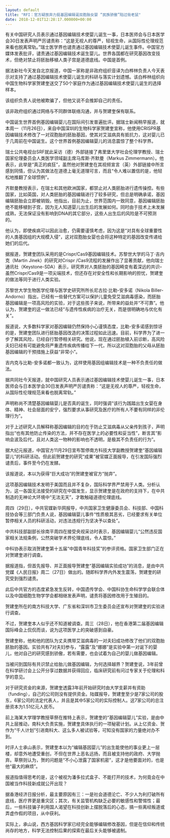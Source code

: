 ```yaml
---
layout: default
title: "RFI：官方疑放弃力挺基因编辑诞双胞胎女婴 “民族骄傲”陷过街老鼠"
date: 2018-12-01T12:28:17.000000+00:00
---
```


有关中国研究人员表示通过基因编辑技术使婴儿诞生一事，日本医师会与日本医学会30日发表声明严厉谴责称：“这是无视人的尊严，轻视生命，从国际性伦理规范来看也脱离常轨。”瑞士医学界也谴责通过基因编辑技术使婴儿诞生事件。中国官方媒体发表批评，谴责通过基因编辑技术诞生婴儿。世界各国都在研究基因改变技术，但绝对禁止将胚胎移植人类子宫是道德底线。中国是首例。

据法新社今天发自北京报道，中国一家称是非政府组织音译为白桦林负责人今天表示对支持了通过基因编辑技术使婴儿诞生的科研与落实计划遗憾。该白桦林组织向中国生物科学家贺建奎送交了50个家庭作为通过基因编辑技术使婴儿诞生的选择样本。

该组织负责人说他被欺骗了，但他又说不会推卸自己的责任。

该非政府组织通过网络与不同群体联络沟通，并与贺建奎保有联系。

中国诞生世界首例基因编辑婴儿在国际间引发普遍批评。据瑞士新闻稍早报道，就本周一（11月26日），来自中国深圳的生物科学家贺建奎宣称，他使用CRISPR基因编辑技术修改了一对双胞胎的胚胎基因，使其对艾滋病具有抵抗力，这对婴儿已于几周前在中国诞生。这个世界首例基因编辑婴儿的消息震惊了整个科学界。

瑞士公共电视台SRF就此采访（德）外部链接了弗里堡大学社会伦理学教授、瑞士国家伦理委员会人类医学领域副主席马库斯·齐默曼（Markus Zimmermann）。他表示，此举是“真正的疯狂”，虽然他对贺建奎在其视频宣言（英）外部链接中所言感到同情，但认为其做法在道德上毫无道理可言，而且“令人难以置信的是，他轻松地推翻了全球惯例”。

齐默曼教授表示，在瑞士和其他欧洲国家，都禁止对人类胚胎进行遗传操控。有些国家，比如英国，对人类胚胎的基因编辑进行了较多研究，但总是明确承诺，基因编辑胚胎会立即被销毁。他指出，目前为止，世界范围内一致同意，基因编辑胚胎绝不能移植到子宫，因为无人知道婴儿出生后的发展如何。同时由于技术上未发展成熟，无法保证没有影响到DNA的其它部分，这些人出生后的风险是不可预测的。

他认为，即使疾病可以因此治愈，仍需要谨慎考虑，因为这是“对具有全球重要性的人类基因组的大规模入侵”，这对双胞胎女婴也会将这种特定的基因改变传递给她们的后代。

据报道，贺建奎团队采用的是Crispr/Cas9基因编辑技术。苏黎世大学的马丁·吉内克（Martin Jinek）的研究对Crispr /Cas9流程的发展作出了显著贡献，他向瑞士通讯社（Keystone-SDA）表示，研究界对人类胚胎的基因畸变有着深远的共识–虽然Crispr/Cas9是一项尖端技术，但还存在对安全性和长期影响的担忧，贺建奎的做法等同于进行人类实验。

苏黎世大学生物医学伦理与医学史研究所所长尼古拉·比勒-安多诺（Nikola Biller-Andorno）指出，已经有一些替代方案可以保护儿童免受艾滋病毒感染，而胚胎基因编辑是一项高风险的实验，对于这些孩子来说，所带来的益处并“不可靠”。他认为，贺建奎的这一做法已经“与遗传性疾病的治疗无关，而是很明确地与优化有关”。

报道说，大多数科学家对基因编辑仍然保持小心谨慎态度，比勒-安多诺感到惊讶的是，贺建奎团队进行胚胎基因改造的决策过程如此迅速。目前，科学界为了进一步了解其风险，已经自行暂停相关研究。他说，现在通过胚胎植入前诊断，高风险夫妇已经有可能避免将严重遗传疾病传播给下一代，所以这对双胞胎的父母从胚胎基因编辑的干预措施上获益“非常小”。

吉内克与比勒-安多诺都一致认为，这样使用基因组编辑技术是一种不负责任的做法。

据共同社今天报道，就中国研究人员表示通过基因编辑技术使婴儿诞生一事，日本医师会与日本医学会30日发表声明严厉谴责称：“这是无视人的尊严，轻视生命，从国际性伦理规范来看也脱离常轨。”

声明称尚不清楚基因编辑婴儿是否真的诞生，同时强调“该行为践踏出生女婴在身体、精神、社会层面的安宁，强烈要求从事研究及医疗的所有人不要有同样的非伦理行为”。

对于上述研究人员解释称基因编辑的目的在于防止艾滋病毒从父亲传到孩子，声明指出“也有其他防止传染的方法，并不存在医学上的必要性和妥当性”，断言其“影响会波及后代，且对人类这一物种的影响也不透明，是极其不负责任的行为”。

据大纪元报道，中国官方11月29日宣布暂停南方科技大学副教授贺建奎“基因编辑婴儿”的科研活动。但此前贺建奎的研究“成果”被官媒正面报导，在引发国际强烈谴责后，事件至今仍在发酵。

该报道说，本以为获得“巨大成功”的贺建奎被官方“抛弃”。

这项基因编辑技术发明于美国而且并不复杂，国际科学界严禁用于人类。分析认为，这一各国无法接受的研究在中国发生，显示贺建奎是在政府的支持下，在中共制造的无神论大环境中“无法无天”，才敢触碰道德伦理底线。

周四（29日），中共官媒新华网报导，中共国家卫生健康委员会、科技部、中国科技协会等三部门负责人说，基因编辑婴儿事件“性质极其恶劣，已经要求有关单位暂停相关人员的科研活动，对违法违规行为坚决予以查处”。

中共科技部副部长徐南平周四在接受央视采访时表示，基因编辑婴儿“公然违反国家相关法规条例，公然突破学术界伦理底线，令人震惊。”

中科协表示取消贺建奎第十五届“中国青年科技奖”的参评资格。国家卫生部门正在对贺建奎进行调查。

据报道指，但首先报导、并正面报导贺建奎“基因编辑实验成功”的消息，是由中共党媒《人民日报》周二（27日）做出的。随即科学界内外发生震荡，贺建奎的研究受到强烈谴责。

此后中共官方的态度紧急发生反转，中国遗传学会、中国科协生命科学学会联合体以及中国细胞生物学学会都相继发表声明，谴责将基因修改用于生殖目的。

贺建奎所在的南方科技大学、广东省和深圳市卫生委员会还宣布对贺建奎的实验进行调查。

不过，贺建奎本人似乎还不知道被调查。周三（28日），他在香港第二届基因编辑国际峰会上侃侃而谈，说为这项医学上的突破感到自豪。

贺建奎称，他和他的团队为丈夫携带艾滋病毒的一对夫妇成功修改了他们的双胞胎胚胎的基因。实验共有7对夫妇参与，“露露”及“娜娜”是实验中第一对诞下的婴儿，他对自己的研究感到骄傲，若有需要，也会试着为自己的婴儿做基因编辑。

当被问到国际有共识禁止给胎儿做基因编辑，为何选择越界？贺建奎说，3年前曾在科学研讨会上公开分享过数据并获得回应，临床研究前有问过专家关于伦理和科学的意见。

对于研究资金的来源，贺建奎透露3年前开始研究时由大学支薪并有资助（funding），自己的公司则没有提供资金。陆媒报导，贺建奎至少是7家公司的股东，6家公司的法定代表人，并且是其中5家公司的实际控制人。这7家公司的总注册资本为1.51亿元人民币。

前上海某大学理学教授草祭在推特上表示，贺建奎的“基因编辑婴儿”实验，是由中共上层推动，南科大负责实施，贺建奎具体执行的一项秘密计划。从上亿资金、贺作为“千人计划”引进南科大、这么多人被试验等，可知没有国家的力量绝对办不到。

时评人士承山表示，贺建奎本以为“编辑基因婴儿”的出生能使他的事业更上一层楼，却意外地遭受重创，不但在世界上恶名远扬，而且被支持他的政府、大学抛弃。草祭则认为，贺的问题是“不小心泄露了国家机密”，这才是他要面对的，也是他“最大的麻烦”。

报道指值得思考的是，这个被视为潘多拉式盒子、不能打开的技术，为何竟会在中国被当作科技新成就公开出现？

据香港经济日报分析，最主要原因有三：一是社会道德沦亡、不少人为利打破所有底线，医疗界更是重灾区；其次，有关监管机构缺乏必要的敏感性和警惕性；最后，一些科技骗子利用国人渴望在科技创新上摆脱落后的心态，搞一些离经叛道或弄虚作假的项目，从中获利。

实际上，承山说，西方基因科学家已经完全能够编辑修改基因，但是在信仰和传统尚存的地方，科学无法控制后果的探索在最后关头能够被遏制。

